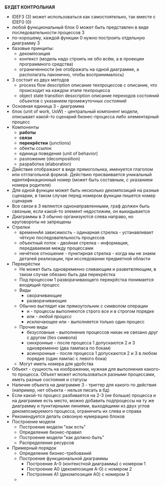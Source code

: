 **БУДЕТ КОНТРОЛЬНАЯ**
- IDEF3 (3) может использоваться как самостоятельно, так вместе с IDEF0 (0)
- любой функциональный блок 0 может быть представлен в виде последовательности процессов 3
- по-хорошему, каждой функции 0 нужно построить отдельную диаграмму 3
- базовые принципы:
	- декомпозиция
	- контекст (модель надо строить не обо всём, а в проекции программного средства)
	- ограниченности (не отображать на одной диаграмме, а располагать лаконично, чтобы воспринималось)
- 3 состоит из двух методов
	- process flow description описание техпроцессов с описание, что происходит на каждом этапе техпроцесса
	- object state transition desxcription описание переходов состояний объектов с указанием промежуточных *состояний*
- Основная единица 3 - диаграмма
- блок (unit of work, UoW) - центральный компонент модели, описывает какой-то сценарий бизнес-процесса либо элементарный процесс
- Компоненты
	- **работы**
	- **связи**
	- **перекрёстки** (junctions)
	- обекты ссылок
	- единица поведения (unit of behavior)
	- разложение (decomposition)
	- разработка (elaboration)
- Действие отображают в виде прямогольнка, именуется глаголом или отглагольной формой. Действию присваивается уникальный идентификационный номер (может быть составным, с указанием номера родителя)
- Для одной функции может быть несколько декомпозиций на разные сценарии, в таком случае перед номером функции пишется номер сценария
- Все связи в 3 являются однонаправленными, граф должен быть связным, если какой-то элемент недостижим, он выкидывается
- Диаграммы в 3 обычно организуются слева направо, но круговороты не запрещены
- Стрелки
	- временнАя зависимость - одинарная стрелка - устанавливает чёткую последовательность процессов
	- объектный поток - двойная стрелка - информация, передаваемая между процессами
	- нечёткое отношение - пунктирная стрелка - когда мы не знаем деталей реализации, при исследовании предметной области
- Перекрёстки 
	- Не может быть одновременно сливающим и разветвляющим, в таком случае обязано быть два перекрёстка
	- Под процессом 1 разворачивающего перекрёстка понимается входящий процесс
	- Виды
		- сворачивающие
		- разворачивающие
	- Обычно выглядит как прямоугольник с символом операции
		- и - процессы выполняются строго все и в строгом порядке
		- или - *любой процесс*
		- исключающее или - выполняется только один процесс
	- Прочие виды
		- безусловные - выполнение процессов никак не связано друг с другом (без символа)
		- синхронные - после процесса 1 допускаются 2 и 3 одновременно (два лампаса по бокам)
		- асинхронные - после процесса 1 допускаются 2 и 3 в любом порядке (один лампас с левого бока)
	- Могут иметь номера для удобства
- Объект - сущность на изображении, нужная для выполнения какого-то процесса. Объект может использоваться разными процессами, иметь разные состояния и статусы
- Наличие объекта на диаграмме 3 - триггер для какого-то действия (например, нет объекта - нельзя писать в бд)
- Если какой-то процесс разбивается на 2-3 (не больше) процесса и на диаграмме есть место, можно добавить подпроцессы на ту же диаграмму и пунктирными линиями, выходящими из двух углов декомпозируемого процесса, ограничить их слева и справа
- Рекомендуется делать сквозную нумерацию блоков
- Построение модели
	- Построение модели "как есть"
	- Определение бизнес-правил
	- Построение модели "как должно быть"
	- Распределение ресурсов
- Примерный порядок
	- Определение бизнес-требований
	- Построение функциональной диаграммы
		- Построение А-0 (контекстной диаграммы) с номером 1
		- Построение А0 (декомпозиция А-0) с номером 2
		- Построение А1 (декомпозиция А0) с номером 3
	- 